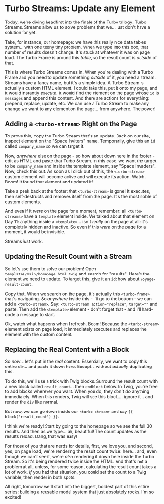 # Turbo Streams: Update any Element

Today, we're diving headfirst into the finale of the Turbo trilogy: Turbo Streams.
Streams allow us to solve problems that we... just don't have a solution for yet.

Take, for instance, our homepage: we have this really nice data tables system...
with one teeny tiny problem. When we type into this box, that number of results
doesn't change. It's stuck at whatever it was on page load. The Turbo Frame is around
this *table*, so the result count is *outside* of that.

This is where Turbo Streams comes in. When you're dealing with a Turbo Frame and
you need to update something *outside* of it, you need a stream. Streams have a fancy
name, but it's a simple idea. A Turbo Stream is actually a custom HTML element. I could
take this, put it onto my page, and it would instantly *execute*. It would find the
element on the page whose `id` is `messages` and append this content. And there are
actions for everything: prepend, replace, update, etc. We can use a Turbo Stream to
make any change we want to any element on the page... from anywhere. The power!

## Adding a `<turbo-stream>` Right on the Page

To prove this, copy the Turbo Stream that's an update. Back on our site, inspect
element on the "Space Inviters" name. Temporarily, give this an `id` called
`company_name` so we can target it.

Now, *anywhere* else on the page - so how about down here in the footer - edit as
HTML and paste that Turbo Stream. In this case, we want the target to be `company_name`
and inside the template element, say "Space Invaders". Now, check this out. As soon
as I click out of this, the `<turbo-stream>` custom element will become active and
will execute its action. Watch. Boom! It found that element and updated it!

Take a peek back at the footer: that `<turbo-stream>` is gone!
It executes, then self-destructs and removes itself from the page. It's the most
noble of custom elements.

And even if it *were* on the page for a moment, remember: all `<turbo-streams>` have
a `template` element inside. We talked about that element on Day 11: anything
inside a `<template>`... isn't *really* on the page at all: it's completely
hidden and inactive. So even if this *were* on the page for a moment, it would be
invisible.

Streams *just* work.

## Updating the Result Count with a Stream

So let's use them to solve our problem! Open `templates/main/homepage.html.twig`
and search for "results". Here's the element we need to update. To target this,
give it an `id`: how about `voyage-result-count`.

Copy that. When we search on the page, it's actually this `<turbo-frame>` that's navigating.
So *anywhere* inside this - I'll go to the bottom - we can add a `<turbo-stream>`.
Say: `<turbo-stream action="replace"`, `target=""` and paste. Then add the
`<template>` element - don't forget that - and I'll hard-code a message to start.

Ok, watch what happens when I refresh. Boom! Because the `<turbo-stream>` element
exists on page load, it immediately executes and replaces the element with the
custom content.

## Replacing the Real Content with a Block

So *now*... let's put in the *real* content. Essentially, we want to copy this
entire div... and paste it down here. Except... without *actually* duplicating
this.

To do this, we'll use a trick with Twig blocks. Surround the result count with a
new block called `result_count`... then `endblock` below. In Twig, you're free
to add blocks wherever you want. When you do, they don't *do* anything immediately.
When this renders, Twig will see this block.... ignore it... and render
the `div` like normal.

But now, we can go down inside our `<turbo-stream>` and say
`{{ block('result_count') }}`.

I think we're ready! Start by going to the homepage so we see the full 30 results.
And then as we type... ah, beautiful! The count updates as the results reload.
Dang, that was easy!

For those of you that are nerds for details, first, we love you, and second, yes,
on page load, we're rendering the result count twice: here... and, even though we
can't see it, we're *also* rendering it down here inside the Turbo Stream. So it's
being rendered twice inside the HTML. And that's not a problem at all, unless,
for some reason, calculating the result count takes a lot of work. *If* you had
that situation, you could set the count to a Twig variable, then render in both spots.

All right, tomorrow we'll start into the biggest, boldest part of this entire series:
building a reusable modal system that just absolutely rocks. I'm so excited!
